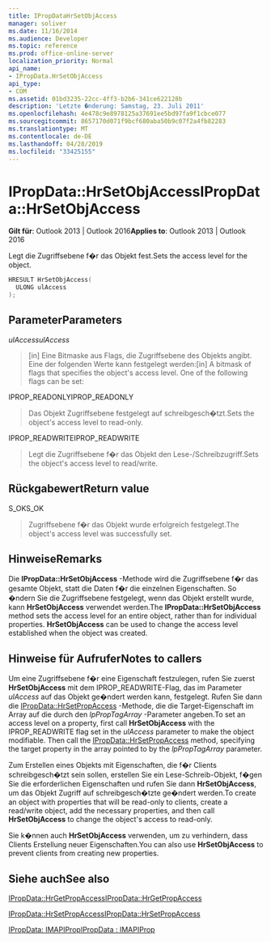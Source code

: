 ```yaml
---
title: IPropDataHrSetObjAccess
manager: soliver
ms.date: 11/16/2014
ms.audience: Developer
ms.topic: reference
ms.prod: office-online-server
localization_priority: Normal
api_name:
- IPropData.HrSetObjAccess
api_type:
- COM
ms.assetid: 01bd3235-22cc-4ff3-b2b6-341ce622128b
description: 'Letzte �nderung: Samstag, 23. Juli 2011'
ms.openlocfilehash: 4e478c9e8978125a37691ee5bd97fa9f1cbce077
ms.sourcegitcommit: 8657170d071f9bcf680aba50b9c07f2a4fb82283
ms.translationtype: MT
ms.contentlocale: de-DE
ms.lasthandoff: 04/28/2019
ms.locfileid: "33425155"
---
```

# <a name="ipropdatahrsetobjaccess"></a><span data-ttu-id="70063-103">IPropData::HrSetObjAccess</span><span class="sxs-lookup"><span data-stu-id="70063-103">IPropData::HrSetObjAccess</span></span>

  
  
<span data-ttu-id="70063-104">**Gilt für**: Outlook 2013 | Outlook 2016</span><span class="sxs-lookup"><span data-stu-id="70063-104">**Applies to**: Outlook 2013 | Outlook 2016</span></span> 
  
<span data-ttu-id="70063-105">Legt die Zugriffsebene f�r das Objekt fest.</span><span class="sxs-lookup"><span data-stu-id="70063-105">Sets the access level for the object.</span></span>
  
```cpp
HRESULT HrSetObjAccess(
  ULONG ulAccess
);
```

## <a name="parameters"></a><span data-ttu-id="70063-106">Parameter</span><span class="sxs-lookup"><span data-stu-id="70063-106">Parameters</span></span>

 <span data-ttu-id="70063-107">_ulAccess_</span><span class="sxs-lookup"><span data-stu-id="70063-107">_ulAccess_</span></span>
  
> <span data-ttu-id="70063-p101">[in] Eine Bitmaske aus Flags, die Zugriffsebene des Objekts angibt. Eine der folgenden Werte kann festgelegt werden:</span><span class="sxs-lookup"><span data-stu-id="70063-p101">[in] A bitmask of flags that specifies the object's access level. One of the following flags can be set:</span></span>
    
<span data-ttu-id="70063-110">IPROP_READONLY</span><span class="sxs-lookup"><span data-stu-id="70063-110">IPROP_READONLY</span></span> 
  
> <span data-ttu-id="70063-111">Das Objekt Zugriffsebene festgelegt auf schreibgesch�tzt.</span><span class="sxs-lookup"><span data-stu-id="70063-111">Sets the object's access level to read-only.</span></span> 
    
<span data-ttu-id="70063-112">IPROP_READWRITE</span><span class="sxs-lookup"><span data-stu-id="70063-112">IPROP_READWRITE</span></span> 
  
> <span data-ttu-id="70063-113">Legt die Zugriffsebene f�r das Objekt den Lese-/Schreibzugriff.</span><span class="sxs-lookup"><span data-stu-id="70063-113">Sets the object's access level to read/write.</span></span>
    
## <a name="return-value"></a><span data-ttu-id="70063-114">Rückgabewert</span><span class="sxs-lookup"><span data-stu-id="70063-114">Return value</span></span>

<span data-ttu-id="70063-115">S_OK</span><span class="sxs-lookup"><span data-stu-id="70063-115">S_OK</span></span> 
  
> <span data-ttu-id="70063-116">Zugriffsebene f�r das Objekt wurde erfolgreich festgelegt.</span><span class="sxs-lookup"><span data-stu-id="70063-116">The object's access level was successfully set.</span></span>
    
## <a name="remarks"></a><span data-ttu-id="70063-117">Hinweise</span><span class="sxs-lookup"><span data-stu-id="70063-117">Remarks</span></span>

<span data-ttu-id="70063-p102">Die **IPropData::HrSetObjAccess** -Methode wird die Zugriffsebene f�r das gesamte Objekt, statt die Daten f�r die einzelnen Eigenschaften. So �ndern Sie die Zugriffsebene festgelegt, wenn das Objekt erstellt wurde, kann **HrSetObjAccess** verwendet werden.</span><span class="sxs-lookup"><span data-stu-id="70063-p102">The **IPropData::HrSetObjAccess** method sets the access level for an entire object, rather than for individual properties. **HrSetObjAccess** can be used to change the access level established when the object was created.</span></span> 
  
## <a name="notes-to-callers"></a><span data-ttu-id="70063-120">Hinweise für Aufrufer</span><span class="sxs-lookup"><span data-stu-id="70063-120">Notes to callers</span></span>

<span data-ttu-id="70063-p103">Um eine Zugriffsebene f�r eine Eigenschaft festzulegen, rufen Sie zuerst **HrSetObjAccess** mit dem IPROP_READWRITE-Flag, das im Parameter  _ulAccess_ auf das Objekt ge�ndert werden kann, festgelegt. Rufen Sie dann die [IPropData::HrSetPropAccess](ipropdata-hrsetpropaccess.md) -Methode, die die Target-Eigenschaft im Array auf die durch den  _lpPropTagArray_ -Parameter angeben.</span><span class="sxs-lookup"><span data-stu-id="70063-p103">To set an access level on a property, first call **HrSetObjAccess** with the IPROP_READWRITE flag set in the  _ulAccess_ parameter to make the object modifiable. Then call the [IPropData::HrSetPropAccess](ipropdata-hrsetpropaccess.md) method, specifying the target property in the array pointed to by the  _lpPropTagArray_ parameter.</span></span> 
  
<span data-ttu-id="70063-123">Zum Erstellen eines Objekts mit Eigenschaften, die f�r Clients schreibgesch�tzt sein sollen, erstellen Sie ein Lese-Schreib-Objekt, f�gen Sie die erforderlichen Eigenschaften und rufen Sie dann **HrSetObjAccess**, um das Objekt Zugriff auf schreibgesch�tzte ge�ndert werden.</span><span class="sxs-lookup"><span data-stu-id="70063-123">To create an object with properties that will be read-only to clients, create a read/write object, add the necessary properties, and then call **HrSetObjAccess** to change the object's access to read-only.</span></span> 
  
<span data-ttu-id="70063-124">Sie k�nnen auch **HrSetObjAccess** verwenden, um zu verhindern, dass Clients Erstellung neuer Eigenschaften.</span><span class="sxs-lookup"><span data-stu-id="70063-124">You can also use **HrSetObjAccess** to prevent clients from creating new properties.</span></span> 
  
## <a name="see-also"></a><span data-ttu-id="70063-125">Siehe auch</span><span class="sxs-lookup"><span data-stu-id="70063-125">See also</span></span>



[<span data-ttu-id="70063-126">IPropData::HrGetPropAccess</span><span class="sxs-lookup"><span data-stu-id="70063-126">IPropData::HrGetPropAccess</span></span>](ipropdata-hrgetpropaccess.md)
  
[<span data-ttu-id="70063-127">IPropData::HrSetPropAccess</span><span class="sxs-lookup"><span data-stu-id="70063-127">IPropData::HrSetPropAccess</span></span>](ipropdata-hrsetpropaccess.md)
  
[<span data-ttu-id="70063-128">IPropData: IMAPIProp</span><span class="sxs-lookup"><span data-stu-id="70063-128">IPropData : IMAPIProp</span></span>](ipropdataimapiprop.md)

